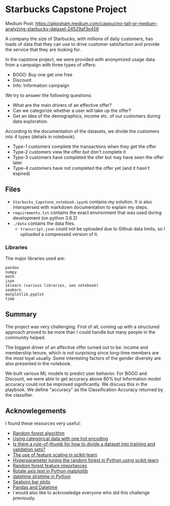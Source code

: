 # Starbucks Capstone Project
Medium Post: https://aikosham.medium.com/cappucino-tall-or-medium-analyzing-starbucks-dataset-24529af3e456

A company the size of Starbucks, with millions of daily customers, has loads of data that they can use to drive customer satisfaction and provide the service that they are looking for.

In the capstone project, we were provided with anonymized usage data from a campaign with three types of offers:
- BOGO: Buy one get one free
- Discount
- Info: Information campaign

We try to answer the following questions:
- What are the main drivers of an effective offer?
- Can we categorize whether a user will take up the offer?
- Get an idea of the demographics, income etc. of our customers during data exploration.

According to the documentation of the datasets, we divide the customers into 4 types (details in notebook).
- Type-1 customers complete the transactions when they get the offer
- Type-2 customers view the offer but don't complete it
- Type-3 customers have completed the ofer but may have seen the offer later
- Type-4 customers have not completed the offer yet (and it hasn't expired)

## Files
- `Starbucks_Capstone_notebook.ipynb` contains my solution. It is also interspersed with markdown documentation to explain my steps.
- `requirements.txt` contains the exact environment that was used during development (on python 3.8.2)
- `./data` contains the data files. 
  - `transcript.json` could not be uploaded due to Github data limits, so I uploaded a compressed version of it. 

### Libraries
The major libraries used are:
```
pandas
numpy
math
json
sklearn (various libraries, see notebook)
seaborn
matplotlib.pyplot 
time
```

## Summary
The project was very challenging. First of all, coming up with a structured approach proved to be more than I could handle but many people in the community helped.

The biggest driver of an affective offer turned out to be: income and membership tenure, which is not surprising since long-time members are the most loyal usually. Some interesting factors of the gender diversity are also presented in the notebook.

We built various ML models to predict user behavior. For BOGO and Discount, we were able to get accuracy above 80% but Information model accuracy could not be improved significantly. We discuss this in the playbook. We define "accuracy" as the Classification Accuracy returned by the classifier.


## Acknowlegements
I found these resources very useful:

- [Random forest algorithm](https://towardsdatascience.com/the-random-forest-algorithm-d457d499ffcd)  
- [Using categorical data with one hot encoding](https://www.kaggle.com/dansbecker/using-categorical-data-with-one-hot-encoding)  
- [Is there a rule-of-thumb for how to divide a dataset into training and validation sets?](https://stackoverflow.com/questions/13610074/is-there-a-rule-of-thumb-for-how-to-divide-a-dataset-into-training-and-validatio)  
- [The use of feature scaling in scikit-learn](https://stackoverflow.com/questions/51660001/the-use-of-feature-scaling-in-scikit-learn)  
- [Hyperparameter tuning the random forest in Python using scikit-learn](https://towardsdatascience.com/hyperparameter-tuning-the-random-forest-in-python-using-scikit-learn-28d2aa77dd74)  
- [Random forest feature importances](https://towardsdatascience.com/running-random-forests-inspect-the-feature-importances-with-this-code-2b00dd72b92e)  
- [Rotate axis text in Python matplotlib](https://stackoverflow.com/questions/10998621/rotate-axis-text-in-python-matplotlib)
- [datetime strptime in Python](https://stackoverflow.com/questions/44596077/datetime-strptime-in-python)  
- [Seaborn bar plots](https://seaborn.pydata.org/generated/seaborn.barplot.html)
- [Pandas and Datetime](https://pandas.pydata.org/pandas-docs/stable/reference/api/pandas.to_datetime.html)
- I would also like to acknowledge everyone who did this challenge previously.
